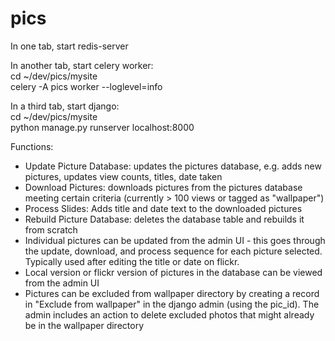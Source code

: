 # pics
In one tab, start redis-server<br>

In another tab, start celery worker:<br>
	cd ~/dev/pics/mysite<br>
	celery -A pics worker --loglevel=info<br>

In a third tab, start django:<br>
	cd ~/dev/pics/mysite<br>
	python manage.py runserver localhost:8000<br>

<p>
Functions:
<ul>
<li>Update Picture Database: updates the pictures database, e.g. adds new pictures, updates view counts, titles, date taken</li>
<li>Download Pictures: downloads pictures from the pictures database meeting certain criteria (currently > 100 views or tagged as "wallpaper")</li>
<li>Process Slides: Adds title and date text to the downloaded pictures</li>
<li>Rebuild Picture Database: deletes the database table and rebuilds it from scratch</li>
<li>Individual pictures can be updated from the admin UI - this goes through the update, download, and process sequence for each picture selected. Typically used after editing the title or date on flickr.</li>
<li>Local version or flickr version of pictures in the database can be viewed from the admin UI</li>
<li>Pictures can be excluded from wallpaper directory by creating a record in "Exclude from wallpaper" in the django admin (using the pic_id). The admin includes an action to delete excluded photos that might already be in the wallpaper directory</li>
</ul>
